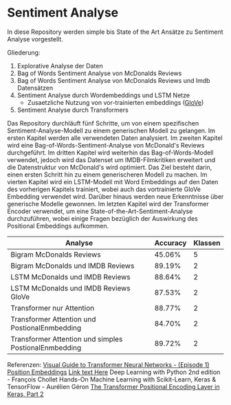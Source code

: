 # Sentiment Analyse
In diese Repository werden simple bis State of the Art Ansätze zu Sentiment Analyse vorgestellt. 

Gliederung: 

1. Explorative Analyse der Daten
2. Bag of Words Sentiment Analyse von McDonalds Reviews
3. Bag of Words Sentiment Analyse von McDonalds Reviews und Imdb Datensätzen
4. Sentiment Analyse durch Wordembeddings und LSTM Netze 
    - Zusaetzliche Nutzung von vor-trainierten embeddings ([GloVe](https://www.kaggle.com/datasets/anindya2906/glove6b))
5. Sentiment Analyse durch Transformers


Das Repository durchläuft fünf Schritte, um von einem spezifischen Sentiment-Analyse-Modell zu einem generischen Modell zu gelangen. Im ersten Kapitel werden alle verwendeten Daten analysiert. Im zweiten Kapitel wird eine Bag-of-Words-Sentiment-Analyse von McDonald's Reviews durchgeführt. Im dritten Kapitel wird weiterhin das Bag-of-Words-Modell verwendet, jedoch wird das Datenset um IMDB-Filmkritiken erweitert und die Datenstruktur von McDonald's wird optimiert. Das Ziel besteht darin, einen ersten Schritt hin zu einem generischeren Modell zu machen. Im vierten Kapitel wird ein LSTM-Modell mit Word Embeddings auf den Daten des vorherigen Kapitels trainiert, wobei auch das vortrainierte GloVe Embedding verwendet wird. Darüber hinaus werden neue Erkenntnisse über generische Modelle gewonnen. Im letzten Kapitel wird der Transformer Encoder verwendet, um eine State-of-the-Art-Sentiment-Analyse durchzuführen, wobei einige Fragen bezüglich der Auswirkung des Positional Embeddings aufkommen.


| Analyse                                               | Accuracy | Klassen |
|-------------------------------------------------------|----------|---------|
| Bigram McDonalds Reviews                              | 45.06%   | 5       |
| Bigram McDonalds und IMDB Reviews                     | 89.19%   | 2       |
| LSTM McDonalds und IMDB Reviews                       | 88.64%   | 2       |
| LSTM McDonalds und IMDB Reviews GloVe                 | 87.53%   | 2       |
| Transformer nur Attention                             | 88.77%   | 2       |
| Transformer Attention und PostionalEnmbedding         | 84.70%   | 2       |
| Transformer Attention und simples PostionalEnmbedding | 89.72%   | 2       |


Referenzen: 
[Visual Guide to Transformer Neural Networks - (Episode 1) Position Embeddings](https://www.youtube.com/watch?v=dichIcUZfOw)
[Link text Here](https://link-url-here.org)
Deep Learning with Python 2nd edition - François Chollet
Hands-On Machine Learning with Scikit-Learn, Keras & TensorFlow - Aurélien Géron
[The Transformer Positional Encoding Layer in Keras, Part 2](https://machinelearningmastery.com/the-transformer-positional-encoding-layer-in-keras-part-2/)

